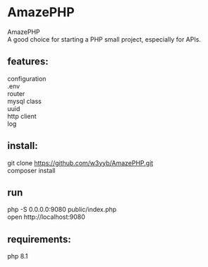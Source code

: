 # AmazePHP
AmazePHP  
A good choice for starting a PHP small project, especially for APIs.   


## features:  
configuration  
.env  
router    
mysql class  
uuid  
http client  
log   


## install:    
git clone https://github.com/w3yyb/AmazePHP.git  
composer install  

 ## run
 php -S 0.0.0.0:9080  public/index.php  
 open http://localhost:9080

 ## requirements:  
 php 8.1  